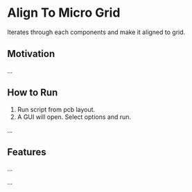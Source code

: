 # Align To Micro Grid
Iterates through each components and make it aligned to grid.

## Motivation
...

## How to Run
1. Run script from pcb layout.
2. A GUI will open. Select options and run.

...

## Features
...

...
